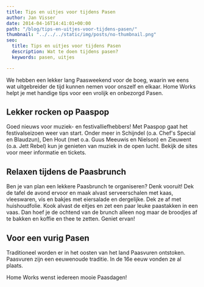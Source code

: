 ```yaml
---
title: Tips en uitjes voor tijdens Pasen
author: Jan Visser
date: 2014-04-16T14:41:01+00:00
path: "/blog/tips-en-uitjes-voor-tijdens-pasen/"
thumbnail: "../../../static/img/posts/no-thumbnail.png"
seo:
  title: Tips en uitjes voor tijdens Pasen
  description: Wat te doen tijdens pasen?
  keywords: pasen, uitjes

---
```

We hebben een lekker lang Paasweekend voor de boeg, waarin we eens wat uitgebreider de tijd kunnen nemen voor onszelf en elkaar. Home Works helpt je met handige tips voor een vrolijk en onbezorgd Pasen.

## Lekker rocken op Paaspop

Goed nieuws voor muziek- en festivalliefhebbers! Met Paaspop gaat het festivalseizoen weer van start. Onder meer in Schijndel (o.a. Chef's Special en Blaudzun), Den Hout (met o.a. Guus Meeuwis en Nielson) en Zieuwent (o.a. Jett Rebel) kun je genieten van muziek in de open lucht. Bekijk de sites voor meer informatie en tickets.

## Relaxen tijdens de Paasbrunch

Ben je van plan een lekkere Paasbrunch te organiseren? Denk vooruit! Dek de tafel de avond ervoor en maak alvast serveerschalen met kaas, vleeswaren, vis en bakjes met eiersalade en dergelijke. Dek ze af met huishoudfolie. Kook alvast de eitjes en zet een paar leuke paastakken in een vaas. Dan hoef je de ochtend van de brunch alleen nog maar de broodjes af te bakken en koffie en thee te zetten. Geniet ervan!

## Voor een vurig Pasen

Traditioneel worden er in het oosten van het land Paasvuren ontstoken. Paasvuren zijn een eeuwenoude traditie. In de 16e eeuw vonden ze al plaats.

Home Works wenst iedereen mooie Paasdagen!